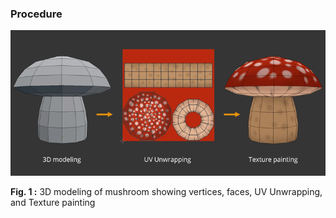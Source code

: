 ### Procedure

![3D modeling of mushroom showing vertices, faces, UV Unwrapping, and Texture painting](./images/Texturing-modeling-process.png)

**Fig. 1 :** 3D modeling of mushroom showing vertices, faces, UV Unwrapping, and Texture painting
